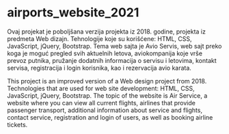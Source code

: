# airports_website_2021

Ovaj projekat je poboljšana verzija projekta iz 2018. godine, projekta iz predmeta Web dizajn. Tehnologije koje su korišćene: HTML, CSS, JavaScript, jQuery, Bootstrap.
Tema web sajta je Avio Servis, web sajt preko koga je moguć pregled svih aktuelnih letova, aviokompanija koje vrše prevoz putnika, pružanje dodatnih informacija o servisu i letovima,  kontakt servisa, registracija i login korisnika, kao i rezervacija avio karata.

This project is an improved version of a Web design project from 2018. Technologies that are used for web site development: HTML, CSS, JavaScript, jQuery, Bootstrap.
The topic of the website is Air Service, a website where you can view all current flights, airlines that provide passenger transport, additional information about service and flights, contact service, registration and login of users, as well as booking airline tickets. 